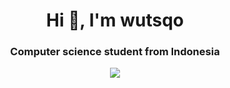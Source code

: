 <h1 align="center">Hi 👋, I'm wutsqo</h1>
<h3 align="center">Computer science student from Indonesia</h3>
<p align="center">
  <img src="https://gpvc.arturio.dev/wutsqo"profile views"> 
</p>
